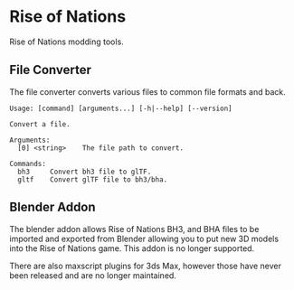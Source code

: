 # Rise of Nations
Rise of Nations modding tools.

## File Converter
The file converter converts various files to common file formats and back.
```shell
Usage: [command] [arguments...] [-h|--help] [--version]

Convert a file.

Arguments:
  [0] <string>    The file path to convert.

Commands:
  bh3     Convert bh3 file to glTF.
  gltf    Convert glTF file to bh3/bha.
```

## Blender Addon
The blender addon allows Rise of Nations BH3, and BHA files to be imported and exported from Blender allowing you to put new 3D models into the Rise of Nations game. This addon is no longer supported.

There are also maxscript plugins for 3ds Max, however those have never been released and are no longer maintained.
